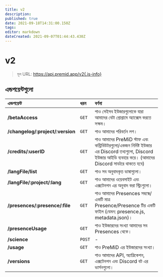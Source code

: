 ```yaml
---
title: v2
description:
published: true
date: 2021-09-18T14:31:00.150Z
tags:
editor: markdown
dateCreated: 2021-09-07T01:44:43.430Z
---
```


# v2

> মূল URL: https://api.premid.app/v2{.is-info}


## এন্ডপয়েন্টগুলো

<table>
  <thead>
    <tr>
      <th style="text-align:left">এন্ডপয়েন্ট</th>
      <th style="text-align:left">ধরন</th>
      <th style="text-align:left">বর্ণনা</th>
    </tr>
  </thead>
  <tbody>
    <tr>
      <td style="text-align:left"><b>/betaAccess</b>
      </td>
      <td style="text-align:left"><code>GET</code></td>
      <td style="text-align:left">পাও সেইসব ইউজারগুলোকে যারা আমাদের বেটা প্রোগ্রামে অ্যাক্সেস করতে সক্ষম।</td>
    </tr>
    <tr>
      <td style="text-align:left"><b>/changelog/:project/:version</b>
      </td>
      <td style="text-align:left"><code>GET</code></td>
      <td style="text-align:left">পাও আমাদের পরিবর্তন লগ।</td>
    </tr>
    <tr>
      <td style="text-align:left"><b>/credits/:userID</b>
      </td>
      <td style="text-align:left"><code>GET</code></td>
      <td style="text-align:left">পাও আমাদের PreMiD স্টাফ এবং কন্ট্রিবিউটরগুলো/একজন নির্দিষ্ট ইউজার এর Discord তথ্যগুলো, Discord ইউজার আইডি ব্যবহার করে। (আমাদের Discord সার্ভারে থাকতে হবে)</td>
    </tr>
    <tr>
      <td style="text-align:left"><b>/langFile/list</b>
      </td>
      <td style="text-align:left"><code>GET</code></td>
      <td style="text-align:left">পাও সব অনুবাদকৃত ভাষাগুলো।</td>
    </tr>
    <tr>
      <td style="text-align:left"><b>/langFile/:project/:lang</b>
      </td>
      <td style="text-align:left"><code>GET</code></td>
      <td style="text-align:left">পাও আমাদের ওয়েবসাইট এবং এক্সটেনশন এর অনুবাদ করা স্ট্রিংগুলো।</td>
    </tr>
    <tr>
      <td style="text-align:left"><b>/presences/:presence/:file</b>
      </td>
      <td style="text-align:left"><code>GET</code></td>
      <td style="text-align:left">পাও আমাদের Presences সম্বন্ধে/একটি মাত্র Presence/Presence টির একটি ফাইল (যেমন: presence.js, metadata.json)।</td>
    </tr>
    <tr>
      <td style="text-align:left"><b>/presenceUsage</b>
      </td>
      <td style="text-align:left"><code>GET</code></td>
      <td style="text-align:left">পাও ইউজারদের সংখ্যা আমাদের সব Presences থেকে।</td>
    </tr>
    <tr>
      <td style="text-align:left"><b>/science</b>
      </td>
      <td style="text-align:left"><code>POST</code></td>
      <td style="text-align:left">-</td>
    </tr>
    <tr>
      <td style="text-align:left"><b>/usage</b>
      </td>
      <td style="text-align:left"><code>GET</code></td>
      <td style="text-align:left">পাও PreMiD এর ইউজারদের সংখ্যা।</td>
    </tr>
    <tr>
      <td style="text-align:left"><b>/versions</b>
      </td>
      <td style="text-align:left"><code>GET</code></td>
      <td style="text-align:left">পাও আমাদের API, অ্যাপ্লিকেশন, এক্সটেনশন এবং Discord বট এর ভার্সনগুলো।</td>
    </tr>
  </tbody>
</table>


